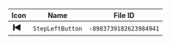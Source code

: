| Icon | Name | File ID |
| ---  | ---  | ---     |
| ![](StepLeftButton.png) | `StepLeftButton` | `-8983739182623984941` |
